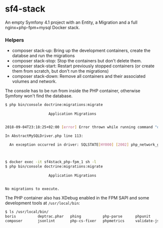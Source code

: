 # sf4-stack

An empty Symfony 4.1 project with an Entity, a Migration and a full nginx+php-fpm+mysql Docker stack.


### Helpers

* composer stack-up: Bring up the development containers, create the databse and run the migrations
* composer stack-stop: Stop the containers but don't delete them.
* composer stack-start: Restart previously stopped containers (or create them from scratch, but don't run the migrations)
* composer stack-down: Remove all containers and their associated volumes and network.

The console has to be run from inside the PHP container, otherwise Symfony won't find the database.

```sh
$ php bin/console doctrine:migrations:migrate
                                                              
                    Application Migrations                    
                                                              

2018-09-04T23:18:25+02:00 [error] Error thrown while running command "doctrine:migrations:migrate". Message: "An exception occurred in driver: SQLSTATE[HY000] [2002] php_network_getaddresses: getaddrinfo failed: Name or service not known"

In AbstractMySQLDriver.php line 113:
                                                                                                                             
  An exception occurred in driver: SQLSTATE[HY000] [2002] php_network_getaddresses: getaddrinfo failed: Name or service not known



$ docker exec -it sf4stack_php-fpm_1 sh -l
$ php bin/console doctrine:migrations:migrate
                                                              
                    Application Migrations                    
                                                              

No migrations to execute.
```


The PHP container also has XDebug enabled in the FPM SAPI and some development tools at `/usr/local/bin`:

```sh
$ ls /usr/local/bin/
boris          deptrac.phar   phing          php-parse      phpunit
composer       jsonlint       php-cs-fixer   phpmetrics     validate-json
```
